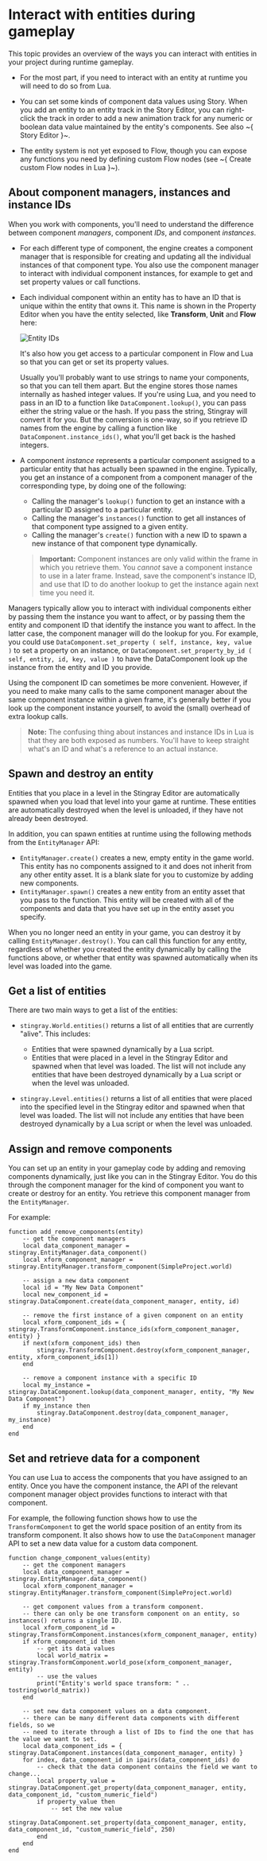# Interact with entities during gameplay

This topic provides an overview of the ways you can interact with entities in your project during runtime gameplay.

-	For the most part, if you need to interact with an entity at runtime you will need to do so from Lua.

-	 You can set some kinds of component data values using Story. When you add an entity to an entity track in the Story Editor, you can right-click the track in order to add a new animation track for any numeric or boolean data value maintained by the entity's components. See also ~{ Story Editor }~.

-	 The entity system is not yet exposed to Flow, though you can expose any functions you need by defining custom Flow nodes (see ~{ Create custom Flow nodes in Lua }~).

## About component managers, instances and instance IDs

When you work with components, you'll need to understand the difference between component *managers*, component *IDs*, and component *instances*.

-	For each different type of component, the engine creates a component manager that is responsible for creating and updating all the individual instances of that component type. You also use the component manager to interact with individual component instances, for example to get and set property values or call functions.

-	Each individual component within an entity has to have an ID that is unique within the entity that owns it. This name is shown in the Property Editor when you have the entity selected, like **Transform**, **Unit** and **Flow** here:

	![Entity IDs](../images/entity_ids.png)

	It's also how you get access to a particular component in Flow and Lua so that you can get or set its property values.

	Usually you'll probably want to use strings to name your components, so that you can tell them apart. But the engine stores those names internally as hashed integer values. If you're using Lua, and you need to pass in an ID to a function like `DataComponent.lookup()`, you can pass either the string value or the hash. If you pass the string, Stingray will convert it for you. But the conversion is one-way, so if you retrieve ID names from the engine by calling a function like `DataComponent.instance_ids()`, what you'll get back is the hashed integers.

-	A component *instance* represents a particular component assigned to a particular entity that has actually been spawned in the engine. Typically, you get an instance of a component from a component manager of the corresponding type, by doing one of the following:

	-	Calling the manager's `lookup()` function to get an instance with a particular ID assigned to a particular entity.
	-	Calling the manager's `instances()` function to get all instances of that component type assigned to a given entity.
	-	Calling the manager's `create()` function with a new ID to spawn a new instance of that component type dynamically.

	>	**Important:** Component instances are only valid within the frame in which you retrieve them. You *cannot* save a component instance to use in a later frame. Instead, save the component's instance ID, and use that ID to do another lookup to get the instance again next time you need it.

Managers typically allow you to interact with individual components either by passing them the instance you want to affect, or by passing them the entity and component ID that identify the instance you want to affect. In the latter case, the component manager will do the lookup for you. For example, you could use `DataComponent.set_property ( self, instance, key, value )` to set a property on an instance, or `DataComponent.set_property_by_id ( self, entity, id, key, value )` to have the DataComponent look up the instance from the entity and ID you provide.

Using the component ID can sometimes be more convenient. However, if you need to make many calls to the same component manager about the same component instance within a given frame, it's generally better if you look up the component instance yourself, to avoid the (small) overhead of extra lookup calls.

>	**Note:** The confusing thing about instances and instance IDs in Lua is that they are both exposed as numbers. You'll have to keep straight what's an ID and what's a reference to an actual instance.

## Spawn and destroy an entity

Entities that you place in a level in the Stingray Editor are automatically spawned when you load that level into your game at runtime. These entities are automatically destroyed when the level is unloaded, if they have not already been destroyed.

In addition, you can spawn entities at runtime using the following methods from the `EntityManager` API:

-	`EntityManager.create()` creates a new, empty entity in the game world. This entity has no components assigned to it and does not inherit from any other entity asset. It is a blank slate for you to customize by adding new components.
-	`EntityManager.spawn()` creates a new entity from an entity asset that you pass to the function. This entity will be created with all of the components and data that you have set up in the entity asset you specify.

When you no longer need an entity in your game, you can destroy it by calling `EntityManager.destroy()`. You can call this function for any entity, regardless of whether you created the entity dynamically by calling the functions above, or whether that entity was spawned automatically when its level was loaded into the game.

## Get a list of entities

There are two main ways to get a list of the entities:

-	`stingray.World.entities()` returns a list of all entities that are currently "alive". This includes:

 	-	Entities that were spawned dynamically by a Lua script.
	-	Entities that were placed in a level in the Stingray Editor and spawned when that level was loaded. The list will not include any entities that have been destroyed dynamically by a Lua script or when the level was unloaded.

-	`stingray.Level.entities()` returns a list of all entities that were placed into the specified level in the Stingray editor and spawned when that level was loaded. The list will not include any entities that have been destroyed dynamically by a Lua script or when the level was unloaded.

## Assign and remove components

You can set up an entity in your gameplay code by adding and removing components dynamically, just like you can in the Stingray Editor. You do this through the component manager for the kind of component you want to create or destroy for an entity. You retrieve this component manager from the `EntityManager`.

For example:

~~~{lua}
function add_remove_components(entity)
    -- get the component managers
    local data_component_manager = stingray.EntityManager.data_component()
    local xform_component_manager = stingray.EntityManager.transform_component(SimpleProject.world)

    -- assign a new data component
    local id = "My New Data Component"
    local new_component_id = stingray.DataComponent.create(data_component_manager, entity, id)

    -- remove the first instance of a given component on an entity
    local xform_component_ids = { stingray.TransformComponent.instance_ids(xform_component_manager, entity) }
    if next(xform_component_ids) then
        stingray.TransformComponent.destroy(xform_component_manager, entity, xform_component_ids[1])
    end

	-- remove a component instance with a specific ID
	local my_instance = stingray.DataComponent.lookup(data_component_manager, entity, "My New Data Component")
	if my_instance then
		stingray.DataComponent.destroy(data_component_manager, my_instance)
	end
end
~~~

## Set and retrieve data for a component

You can use Lua to access the components that you have assigned to an entity. Once you have the component instance, the API of the relevant component manager object provides functions to interact with that component.

For example, the following function shows how to use the `TransformComponent` to get the world space position of an entity from its transform component. It also shows how to use the `DataComponent` manager API to set a new data value for a custom data component.

~~~{lua}
function change_component_values(entity)
    -- get the component managers
    local data_component_manager = stingray.EntityManager.data_component()
    local xform_component_manager = stingray.EntityManager.transform_component(SimpleProject.world)

    -- get component values from a transform component.
    -- there can only be one transform component on an entity, so instances() returns a single ID.
    local xform_component_id = stingray.TransformComponent.instances(xform_component_manager, entity)
    if xform_component_id then
        -- get its data values
        local world_matrix = stingray.TransformComponent.world_pose(xform_component_manager, entity)
        -- use the values
        print("Entity's world space transform: " .. tostring(world_matrix))
    end

    -- set new data component values on a data component.
    -- there can be many different data components with different fields, so we
    -- need to iterate through a list of IDs to find the one that has the value we want to set.
    local data_component_ids = { stingray.DataComponent.instances(data_component_manager, entity) }
    for index, data_component_id in ipairs(data_component_ids) do
        -- check that the data component contains the field we want to change...
        local property_value = stingray.DataComponent.get_property(data_component_manager, entity, data_component_id, "custom_numeric_field")
        if property_value then
            -- set the new value
            stingray.DataComponent.set_property(data_component_manager, entity, data_component_id, "custom_numeric_field", 250)
        end
    end
end
~~~
